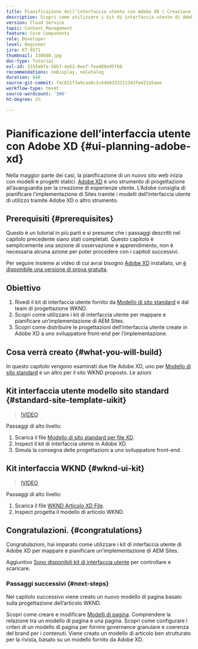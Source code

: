 ```yaml
---
title: Pianificazione dell’interfaccia utente con Adobe XD | Creazione rapida di siti AEM
description: Scopri come utilizzare i kit di interfaccia utente di Adobe XD per progettare e accelerare l’implementazione di Adobe Experience Manager Sites.
version: Cloud Service
topic: Content Management
feature: Core Components
role: Developer
level: Beginner
jira: KT-9371
thumbnail: 338680.jpg
doc-type: Tutorial
exl-id: 3155e0fa-56b7-4a52-8eef-fee488e95f68
recommendations: noDisplay, noCatalog
duration: 646
source-git-commit: f4c621f3a9caa8c2c64b8323312343fe421a5aee
workflow-type: tm+mt
source-wordcount: '366'
ht-degree: 2%

---
```


# Pianificazione dell’interfaccia utente con Adobe XD {#ui-planning-adobe-xd}

Nella maggior parte dei casi, la pianificazione di un nuovo sito web inizia con modelli e progetti statici. [Adobe XD](https://www.adobe.com/products/xd.html) è uno strumento di progettazione all’avanguardia per la creazione di esperienze utente. L’Adobe consiglia di pianificare l’implementazione di Sites tramite i modelli dell’interfaccia utente di utilizzo tramite Adobe XD o altro strumento.

## Prerequisiti {#prerequisites}

Questo è un tutorial in più parti e si presume che i passaggi descritti nel capitolo precedente siano stati completati. Questo capitolo è semplicemente una sezione di osservazione e apprendimento, non è necessaria alcuna azione per poter procedere con i capitoli successivi.

Per seguire insieme ai video di cui avrai bisogno [Adobe XD](https://www.adobe.com/products/xd/pricing/free-trial.html) installato, un [è disponibile una versione di prova gratuita](https://www.adobe.com/products/xd/pricing/free-trial.html).

## Obiettivo

1. Rivedi il kit di interfaccia utente fornito da [Modello di sito standard](https://github.com/adobe/aem-site-template-standard) e dal team di progettazione WKND.
1. Scopri come utilizzare i kit di interfaccia utente per mappare e pianificare un’implementazione di AEM Sites.
1. Scopri come distribuire le progettazioni dell’interfaccia utente create in Adobe XD a uno sviluppatore front-end per l’implementazione.

## Cosa verrà creato {#what-you-will-build}

In questo capitolo vengono esaminati due file Adobe XD, uno per [Modello di sito standard](https://github.com/adobe/aem-site-template-standard) e un altro per il sito WKND proposto. Le azioni

## Kit interfaccia utente modello sito standard {#standard-site-template-uikit}

>[!VIDEO](https://video.tv.adobe.com/v/338680?quality=12&learn=on)

Passaggi di alto livello:

1. Scarica il file [Modello di sito standard per file XD](https://github.com/adobe/aem-site-template-standard/raw/main/files/wireframe.xd).
1. Inspect il kit di interfaccia utente in Adobe XD.
1. Simula la consegna delle progettazioni a uno sviluppatore front-end.

## Kit interfaccia WKND {#wknd-ui-kit}

>[!VIDEO](https://video.tv.adobe.com/v/30214?quality=12&learn=on)

Passaggi di alto livello:

1. Scarica il file [WKND Articolo XD File](https://github.com/adobe/aem-guides-wknd/releases/download/aem-guides-wknd-0.0.2/AEM_UI-kit-WKND-article-design.xd).
1. Inspect progetta il modello di articolo WKND.

## Congratulazioni. {#congratulations}

Congratulazioni, hai imparato come utilizzare i kit di interfaccia utente di Adobe XD per mappare e pianificare un’implementazione di AEM Sites.

Aggiuntivo [Sono disponibili kit di interfaccia utente](https://www.adobe.com/products/xd/features/ui-kits.html) per controllare e scaricare.

### Passaggi successivi {#next-steps}

Nel capitolo successivo viene creato un nuovo modello di pagina basato sulla progettazione dell’articolo WKND.

Scopri come creare e modificare [Modelli di pagina](./page-templates.md). Comprendere la relazione tra un modello di pagina e una pagina. Scopri come configurare i criteri di un modello di pagina per fornire governance granulare e coerenza del brand per i contenuti.  Viene creato un modello di articolo ben strutturato per la rivista, basato su un modello fornito da Adobe XD.
